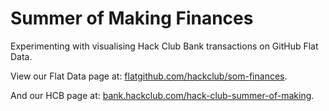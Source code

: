 # Summer of Making Finances

Experimenting with visualising Hack Club Bank transactions on GitHub Flat Data.

View our Flat Data page at: [flatgithub.com/hackclub/som-finances](https://flatgithub.com/hackclub/som-finances).

And our HCB page at: [bank.hackclub.com/hack-club-summer-of-making](https://bank.hackclub.com/hack-club-summer-of-making).
